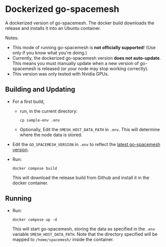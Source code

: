 # Dockerized go-spacemesh

A dockerized version of go-spacemesh.  The docker build downloads the release and installs it into an Ubuntu container.

Notes:

* This mode of running go-spacemesh is **not officially supported**! (Use only if you know what you're doing.)
* Currently, the dockerized go-spacemesh version **does not auto-update**. This means you must manually update when a new version of go-spacemesh is released (or your node may stop working correctly). 
* This version was only tested with Nvidia GPUs. 

## Building and Updating

* For a first build, 
  
  - run, in the current directory:
    
        cp sample-env .env
  
  - Optionally, Edit the  `SMESH_HOST_DATA_PATH` in `.env`.  This will determine where the node data is stored.

* Edit the `GO_SPACEMESH_VERSION` in `.env` to reflect the [latest go-spacemesh version](https://github.com/spacemeshos/go-spacemesh/releases).

* Run:
  
      docker compose build
  
  This will download the release build from Github and install it in the docker container.

## Running

* Run: 
  
      docker compose up -d
  
  This will start go-spacemesh, storing the data as specified in the `.env` variable `SMESH_HOST_DATA_PATH`. Note that the directory specified will be mapped to `/home/spacemesh/` inside the container.
